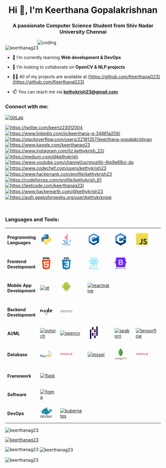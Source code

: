 
<h1 align="center">Hi 👋, I'm Keerthana Gopalakrishnan</h1>
<h3 align="center">A passionate Computer Science Student from Shiv Nadar University Chennai</h3>

<img align ="right" alt="coding" width ="400" src="https://cdnb.artstation.com/p/assets/images/images/028/991/999/original/anna-havrylyukh-.gif?1596125112">


<p align="left"> <img src="https://komarev.com/ghpvc/?username=keerthanag23&label=Profile%20views&color=0e75b6&style=flat" alt="keerthanag23" /> </p>

- 🌱 I’m currently learning **Web development & DevOps**

- 👯 I’m looking to collaborate on **OpenCV & NLP projects**

- 👨‍💻 All of my projects are available at [https://github.com/KeerthanaG23](https://github.com/KeerthanaG23)

- 📫 You can reach me  via **kethykrish23@gmail.com**

<!---- 📄 Know about my experiences [https://drive.google.com/file/d/1UO0hd2zQ6wWFIY2w8DcDIQ7-OYDnW09O/view?usp=drive_link](https://drive.google.com/file/d/1UO0hd2zQ6wWFIY2w8DcDIQ7-OYDnW09O/view?usp=drive_link)--->

<h3 align="left">Connect with me:</h3>
<p align="left">
 
[![GitLab](https://img.shields.io/badge/GitLab-Profile-blue?style=flat&logo=gitlab)](https://gitlab.com/kethykrish23)
 
<a href="https://twitter.com/https://twitter.com/keertz23012004" target="blank"><img align="center" src="https://raw.githubusercontent.com/rahuldkjain/github-profile-readme-generator/master/src/images/icons/Social/twitter.svg" alt="https://twitter.com/keertz23012004" height="30" width="40" /></a>
<a href="https://linkedin.com/in/https://www.linkedin.com/in/keerthana-g-34881a259/" target="blank"><img align="center" src="https://raw.githubusercontent.com/rahuldkjain/github-profile-readme-generator/master/src/images/icons/Social/linked-in-alt.svg" alt="https://www.linkedin.com/in/keerthana-g-34881a259/" height="30" width="40" /></a>
<a href="https://stackoverflow.com/users/https://stackoverflow.com/users/22191357/keerthana-gopalakrishnan" target="blank"><img align="center" src="https://raw.githubusercontent.com/rahuldkjain/github-profile-readme-generator/master/src/images/icons/Social/stack-overflow.svg" alt="https://stackoverflow.com/users/22191357/keerthana-gopalakrishnan" height="30" width="40" /></a>
<a href="https://kaggle.com/https://www.kaggle.com/keerthanag23" target="blank"><img align="center" src="https://raw.githubusercontent.com/rahuldkjain/github-profile-readme-generator/master/src/images/icons/Social/kaggle.svg" alt="https://www.kaggle.com/keerthanag23" height="30" width="40" /></a>
<a href="https://instagram.com/https://www.instagram.com/itz.kethykrish_23/" target="blank"><img align="center" src="https://raw.githubusercontent.com/rahuldkjain/github-profile-readme-generator/master/src/images/icons/Social/instagram.svg" alt="https://www.instagram.com/itz.kethykrish_23/" height="30" width="40" /></a>
<a href="https://medium.com/https://medium.com/@kethykrish" target="blank"><img align="center" src="https://raw.githubusercontent.com/rahuldkjain/github-profile-readme-generator/master/src/images/icons/Social/medium.svg" alt="https://medium.com/@kethykrish" height="30" width="40" /></a>
<a href="https://www.youtube.com/c/https://www.youtube.com/channel/ucrmozillir-6tp9e68oi-dq" target="blank"><img align="center" src="https://raw.githubusercontent.com/rahuldkjain/github-profile-readme-generator/master/src/images/icons/Social/youtube.svg" alt="https://www.youtube.com/channel/ucrmozillir-6tp9e68oi-dq" height="30" width="40" /></a>
<a href="https://www.codechef.com/users/https://www.codechef.com/users/kethykrish23" target="blank"><img align="center" src="https://cdn.jsdelivr.net/npm/simple-icons@3.1.0/icons/codechef.svg" alt="https://www.codechef.com/users/kethykrish23" height="30" width="40" /></a>
<a href="https://www.hackerrank.com/https://www.hackerrank.com/profile/kethykrish23" target="blank"><img align="center" src="https://raw.githubusercontent.com/rahuldkjain/github-profile-readme-generator/master/src/images/icons/Social/hackerrank.svg" alt="https://www.hackerrank.com/profile/kethykrish23" height="30" width="40" /></a>
<a href="https://codeforces.com/profile/https://codeforces.com/profile/kethykrish_61" target="blank"><img align="center" src="https://raw.githubusercontent.com/rahuldkjain/github-profile-readme-generator/master/src/images/icons/Social/codeforces.svg" alt="https://codeforces.com/profile/kethykrish_61" height="30" width="40" /></a>
<a href="https://www.leetcode.com/https://leetcode.com/keerthanag23/" target="blank"><img align="center" src="https://raw.githubusercontent.com/rahuldkjain/github-profile-readme-generator/master/src/images/icons/Social/leet-code.svg" alt="https://leetcode.com/keerthanag23/" height="30" width="40" /></a>
<a href="https://www.hackerearth.com/https://www.hackerearth.com/@kethykrish23" target="blank"><img align="center" src="https://raw.githubusercontent.com/rahuldkjain/github-profile-readme-generator/master/src/images/icons/Social/hackerearth.svg" alt="https://www.hackerearth.com/@kethykrish23" height="30" width="40" /></a>
<a href="https://auth.geeksforgeeks.org/user/https://auth.geeksforgeeks.org/user/kethykrknpw" target="blank"><img align="center" src="https://raw.githubusercontent.com/rahuldkjain/github-profile-readme-generator/master/src/images/icons/Social/geeks-for-geeks.svg" alt="https://auth.geeksforgeeks.org/user/kethykrknpw" height="30" width="40" /></a>
</p>

<br>
<h3 align="left">Languages and Tools:</h3>
<table>
  <tr>
    <td>
      <h4>Programming Languages</h4>
    </td>
      <td>
       <a href="https://www.//python.org" target="_blank" rel="noreferrer"> <img src="https://raw.githubusercontent.com/devicons/devicon/master/icons/python/python-original.svg" alt="python" width="40" height="40"/> </a> 
      </td>
    <td>
    <a href="https://www.java.com" target="_blank" rel="noreferrer"> <img src="https://raw.githubusercontent.com/devicons/devicon/master/icons/java/java-original.svg" alt="java" width="40" height="40"/> </a>
 </td>
     <td>
  <a href="https://www.cprogramming.com/" target="_blank" rel="noreferrer"> <img src="https://raw.githubusercontent.com/devicons/devicon/master/icons/c/c-original.svg" alt="c" width="40" height="40"/> </a> 
 </td>
   <td>
    <a href="https://www.w3schools.com/cpp/" target="_blank" rel="noreferrer"> <img src="https://raw.githubusercontent.com/devicons/devicon/master/icons/cplusplus/cplusplus-original.svg" alt="cplusplus" width="40" height="40"/> </a>
   </td>
   <td>
    <a href="https://developer.mozilla.org/en-US/docs/Web/JavaScript" target="_blank" rel="noreferrer"> <img src="https://raw.githubusercontent.com/devicons/devicon/master/icons/javascript/javascript-original.svg" alt="javascript" width="40" height="40"/> </a>
   </td>
  </tr>
  <tr>
    <td>
      <h4> Frontend Development</h4>
    </td>
    <td>
       <a href="https://www.w3.org/html/" target="_blank" rel="noreferrer"> <img src="https://raw.githubusercontent.com/devicons/devicon/master/icons/html5/html5-original-wordmark.svg" alt="html5" width="40" height="40"/> </a> 
    </td>
    <td>
       <a href="https://www.w3schools.com/css/" target="_blank" rel="noreferrer"> <img src="https://raw.githubusercontent.com/devicons/devicon/master/icons/css3/css3-original-wordmark.svg" alt="css3" width="40" height="40"/> </a> 
    </td>
   <td>
     <a href="https://reactjs.org/" target="_blank" rel="noreferrer"> <img src="https://raw.githubusercontent.com/devicons/devicon/master/icons/react/react-original-wordmark.svg" alt="react" width="40" height="40"/> </a> 
   </td>
   <td>
    <a href="https://getbootstrap.com" target="_blank" rel="noreferrer"> <img src="https://raw.githubusercontent.com/devicons/devicon/master/icons/bootstrap/bootstrap-plain-wordmark.svg" alt="bootstrap" width="40" height="40"/> </a> 
   </td>
  </tr>
  <tr>
    <td>
    <h4>  Mobile App Development</h4>
    </td>
    <td>
      <a href="https://www.qt.io/" target="_blank" rel="noreferrer"> <img src="https://upload.wikimedia.org/wikipedia/commons/0/0b/Qt_logo_2016.svg" alt="qt" width="40" height="40"/> </a> 
    </td>
    <td>
       <a href="https://developer.android.com" target="_blank" rel="noreferrer"> <img src="https://raw.githubusercontent.com/devicons/devicon/master/icons/android/android-original-wordmark.svg" alt="android" width="40" height="40"/> </a>
    </td>
   <td>
    <a href="https://reactnative.dev/" target="_blank" rel="noreferrer"> <img src="https://reactnative.dev/img/header_logo.svg" alt="reactnative" width="40" height="40"/> </a>
   </td>
  </tr>
<tr>
    <td>
    <h4>  Backend Development </h4>
    </td>
    <td>
     <a href="https://nodejs.org" target="_blank" rel="noreferrer"> <img src="https://raw.githubusercontent.com/devicons/devicon/master/icons/nodejs/nodejs-original-wordmark.svg" alt="nodejs" width="40" height="40"/> </a>
    </td>
    <td>
      <a href="https://expressjs.com" target="_blank" rel="noreferrer"> <img src="https://raw.githubusercontent.com/devicons/devicon/master/icons/express/express-original-wordmark.svg" alt="express" width="40" height="40"/> </a> 
    </td>
  </tr>


  
  <tr>
    <td>
      <h4>AI/ML</h4>
    </td>
    <td>
       <a href="https://pytorch.org/" target="_blank" rel="noreferrer"> <img src="https://www.vectorlogo.zone/logos/pytorch/pytorch-icon.svg" alt="pytorch" width="40" height="40"/> </a> 
    </td>
    <td>
      <a href="https://opencv.org/" target="_blank" rel="noreferrer"> <img src="https://www.vectorlogo.zone/logos/opencv/opencv-icon.svg" alt="opencv" width="40" height="40"/> </a> 
    </td>
    <td>
        <a href="https://pandas.pydata.org/" target="_blank" rel="noreferrer"> <img src="https://raw.githubusercontent.com/devicons/devicon/2ae2a900d2f041da66e950e4d48052658d850630/icons/pandas/pandas-original.svg" alt="pandas" width="40" height="40"/> </a>
    </td>
    <td>
       <a href="https://seaborn.pydata.org/" target="_blank" rel="noreferrer"> <img src="https://seaborn.pydata.org/_images/logo-mark-lightbg.svg" alt="seaborn" width="40" height="40"/> </a>
    </td>
    <td>
        <a href="https://www.tensorflow.org" target="_blank" rel="noreferrer"> <img src="https://www.vectorlogo.zone/logos/tensorflow/tensorflow-icon.svg" alt="tensorflow" width="40" height="40"/> </a>
    </td>
    <td>
       <a href="https://scikit-learn.org/" target="_blank" rel="noreferrer"> 
        <img src="https://upload.wikimedia.org/wikipedia/commons/0/05/Scikit_learn_logo_small.svg" alt="scikit_learn" width="40" height="40"/> </a> 
    </td>
  </tr>
  <tr>
    <td>
      <h4>Database</h4>
    </td>
    <td>
       <a href="https://www.mysql.com/" target="_blank" rel="noreferrer"> <img src="https://raw.githubusercontent.com/devicons/devicon/master/icons/mysql/mysql-original-wordmark.svg" alt="mysql" width="40" height="40"/> </a>
    </td>
    <td>
        
  <a href="https://www.oracle.com/" target="_blank" rel="noreferrer"> <img src="https://raw.githubusercontent.com/devicons/devicon/master/icons/oracle/oracle-original.svg" alt="oracle" width="40" height="40"/> </a>
    </td>
    <td>
  <a href="https://www.microsoft.com/en-us/sql-server" target="_blank" rel="noreferrer"> <img src="https://www.svgrepo.com/show/303229/microsoft-sql-server-logo.svg" alt="mssql" width="40" height="40"/> </a>
    </td>
    <td>
    <a href="https://www.mongodb.com/" target="_blank" rel="noreferrer"> <img src="https://raw.githubusercontent.com/devicons/devicon/master/icons/mongodb/mongodb-original-wordmark.svg" alt="mongodb" width="40" height="40"/> </a>
    </td>
    <td>
    <a href="https://www.oracle.com/" target="_blank" rel="noreferrer"> <img src="https://raw.githubusercontent.com/devicons/devicon/master/icons/oracle/oracle-original.svg" alt="oracle" width="40" height="40"/> </a>
    </td>
  </tr>
<tr>
  <td>
    <h4>Framework</h4>
  </td>
  <td>
    <a href="https://flask.palletsprojects.com/" target="_blank" rel="noreferrer"> <img src="https://www.vectorlogo.zone/logos/pocoo_flask/pocoo_flask-icon.svg" alt="flask" width="40" height="40"/> </a> 
  </td>
  </tr>
  <tr>
    <td>
      <h4>Software</h4>
    </td>
    <td>
      <a href="https://www.figma.com/" target="_blank" rel="noreferrer"> <img src="https://www.vectorlogo.zone/logos/figma/figma-icon.svg" alt="figma" width="40" height="40"/> </a>
    </td>   
  </tr>
  <tr>
    <td>
      <h4>DevOps</h4>
    </td>
    <td>
       <a href="https://www.docker.com/" target="_blank" rel="noreferrer"> <img src="https://raw.githubusercontent.com/devicons/devicon/master/icons/docker/docker-original-wordmark.svg" alt="docker" width="40" height="40"/> </a>
    </td>
    <td>
      <a href="https://kubernetes.io" target="_blank" rel="noreferrer"> <img src="https://www.vectorlogo.zone/logos/kubernetes/kubernetes-icon.svg" alt="kubernetes" width="40" height="40"/> </a> 
    </td>
  </tr>
 </table> 
 <p align="left"> <img src="https://komarev.com/ghpvc/?username=keerthanag23&label=Profile%20views&color=0e75b6&style=flat" alt="keerthanag23" /> </p>

<p align="left"> <a href="https://github.com/ryo-ma/github-profile-trophy"><img src="https://github-profile-trophy.vercel.app/?username=keerthanag23" alt="keerthanag23" /></a> </p>

<p><img align="left" src="https://github-readme-stats.vercel.app/api/top-langs?username=keerthanag23&show_icons=true&locale=en&layout=compact" alt="keerthanag23" /></p>

<p>&nbsp;<img align="center" src="https://github-readme-stats.vercel.app/api?username=keerthanag23&show_icons=true&locale=en" alt="keerthanag23" /></p>

<p><img align="center" src="https://github-readme-streak-stats.herokuapp.com/?user=keerthanag23&" alt="keerthanag23" /></p>
